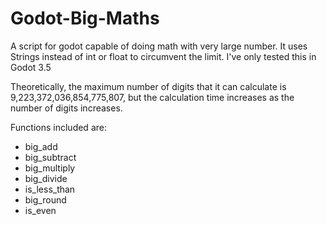 # Godot-Big-Maths
A script for godot capable of doing math with very large number. It uses Strings instead of int or float to circumvent the limit. I've only tested this in Godot 3.5

Theoretically, the maximum number of digits that it can calculate is 9,223,372,036,854,775,807, but the calculation time increases as the number of digits increases.

Functions included are:
- big_add
- big_subtract
- big_multiply
- big_divide
- is_less_than
- big_round
- is_even

